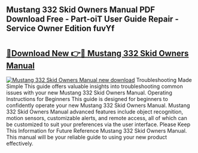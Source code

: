 ## Mustang 332 Skid Owners Manual PDF Download Free - Part-oiT User Guide Repair - Service Owner Edition fuvYf

# <h2><a href="http://bc50932.oget.top/?id=Mustang+332+Skid+Owners+Manual">🔗Download New 👉🔴 Mustang 332 Skid Owners Manual</a></h2>

[![Mustang 332 Skid Owners Manual new download](https://i.imgur.com/5g1atiW.png)](http://bc50932.oget.top/?id=Mustang+332+Skid+Owners+Manual)
Troubleshooting Made Simple This guide offers valuable insights into troubleshooting common issues with your new Mustang 332 Skid Owners Manual. Operating Instructions for Beginners This guide is designed for beginners to confidently operate your new Mustang 332 Skid Owners Manual. Mustang 332 Skid Owners Manual advanced features include object recognition, motion sensors, customizable alerts, and remote access, all of which can be customized to suit your preferences via the user interface. Please Keep This Information for Future Reference Mustang 332 Skid Owners Manual. This manual will be your reliable guide to using your new product effectively.
